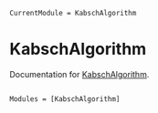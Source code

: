 ```@meta
CurrentModule = KabschAlgorithm
```

# KabschAlgorithm

Documentation for [KabschAlgorithm](https://github.com/MurrellGroup/KabschAlgorithm.jl).

```@index
```

```@autodocs
Modules = [KabschAlgorithm]
```
